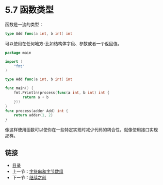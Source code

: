 # 5.7 函数类型

函数是一流的类型：

```go
type Add func(a int, b int) int
```

可以使用在任何地方-比如结构体字段、参数或者一个返回值。

```go
package main

import (
    "fmt"
)

type Add func(a int, b int) int

func main() {
    fmt.Println(process(func(a int, b int) int {
        return a + b
    }))
}
func process(adder Add) int {
    return adder(1, 2)
}
```

像这样使用函数可以使你在一些特定实现时减少代码的耦合性，就像使用接口实现那样。

## 链接

- [目录](directory.md)
- 上一节：[字符串和字节数组](5.6.md)
- 下一节：[继续之前](5.8.md)
